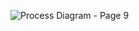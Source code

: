 ![Process Diagram - Page 9](https://github.com/palash1995/Advertisement-Impact-Analysis-using-AWS-Cloud-and-Snowflake/assets/138295922/e1af6bfd-8b53-4056-9088-e38092dc1763)
